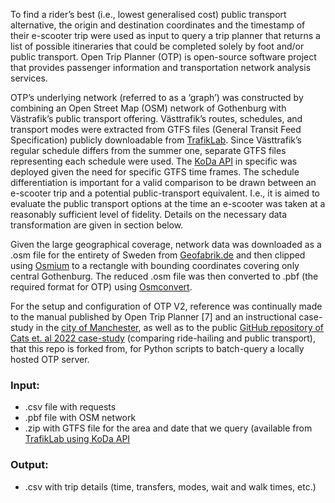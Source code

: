 To find a rider’s best (i.e., lowest generalised cost) public transport alternative, the origin and destination coordinates and the timestamp of their e-scooter trip were used as input to query a trip planner that returns a list of possible itineraries that could be completed solely by foot and/or public transport. Open Trip Planner (OTP) is open-source software project that provides passenger information and transportation network analysis services.

OTP’s underlying network (referred to as a ‘graph’) was constructed by combining an Open Street Map (OSM) network of Gothenburg with Västrafik’s public transport offering. Västtrafik’s routes, schedules, and transport modes were extracted from GTFS files (General Transit Feed Specification) publicly downloadable from [TrafikLab](trafiklab.se/). Since Västtrafik’s regular schedule differs from the summer one, separate GTFS files representing each schedule were used. The [KoDa API](https://www.trafiklab.se/api/trafiklab-apis/koda/) in specific was deployed given the need for specific GTFS time frames. The schedule differentiation is important for a valid comparison to be drawn between an e-scooter trip and a potential public-transport equivalent. I.e., it is aimed to evaluate the public transport options at the time an e-scooter was taken at a reasonably sufficient level of fidelity. Details on the necessary data transformation are given in section below.

Given the large geographical coverage, network data was downloaded as a .osm file for the entirety of Sweden from [Geofabrik.de](http://download.geofabrik.de/) and then clipped using [Osmium](https://docs.osmcode.org/osmium/latest/osmium-extract.html) to a rectangle with bounding coordinates covering only central Gothenburg. The reduced .osm file was then converted to .pbf (the required format for OTP) using [Osmconvert](https://wiki.openstreetmap.org/wiki/Osmconvert).

For the setup and configuration of OTP V2, reference was continually made to the manual published by Open Trip Planner [7] and an instructional case-study in the [city of Manchester](https://www.researchgate.net/publication/321110774_OpenTripPlanner_-_creating_and_querying_your_own_multi-modal_route_planner), as well as to the public [GitHub repository of Cats et. al 2022 case-study](https://github.com/RafalKucharskiPK/query_PT) (comparing ride-hailing and public transport), that this repo is forked from, for Python scripts to batch-query a locally hosted OTP server.


### Input:
 * .csv file with requests 
 * .pbf file with OSM network
 * .zip with GTFS file for the area and date that we query (available from [TrafikLab using KoDa API]([https://www.transit.land/](https://www.trafiklab.se/api/trafiklab-apis/koda/))
 
 ### Output:
 * .csv with trip details (time, transfers, modes, wait and walk times, etc.) 
